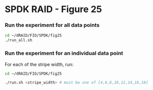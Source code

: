 # SPDK RAID - Figure 25

### Run the experiment for all data points
```Bash
cd ~/dRAID/FIO/SPDK/fig25
./run_all.sh
```

### Run the experiment for an individual data point

For each of the stripe width, run:
```Bash
cd ~/dRAID/FIO/SPDK/fig25

./run.sh <stripe_width> # must be one of [4,6,8,10,12,14,16,18]
```